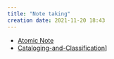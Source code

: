 ```yaml
---
title: "Note taking"
creation date: 2021-11-20 18:43
---
```


- [Atomic Note](notes/Atomic%20Note.md)
- [Cataloging-and-Classification](notes/Cataloging-and-Classification.md)]